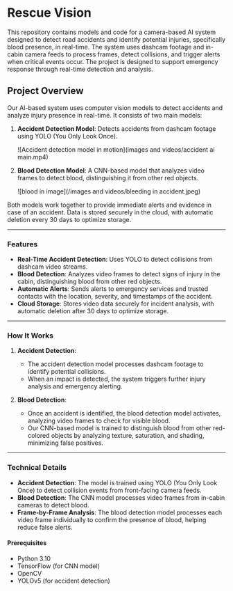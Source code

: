 # Rescue Vision

This repository contains models and code for a camera-based AI system designed to detect road accidents and identify potential injuries, specifically blood presence, in real-time. The system uses dashcam footage and in-cabin camera feeds to process frames, detect collisions, and trigger alerts when critical events occur. The project is designed to support emergency response through real-time detection and analysis.

## Project Overview

Our AI-based system uses computer vision models to detect accidents and analyze injury presence in real-time. It consists of two main models:

1. **Accident Detection Model**: Detects accidents from dashcam footage using YOLO (You Only Look Once).

   ![Accident detection model in motion](images and videos/accident ai main.mp4)

3. **Blood Detection Model**: A CNN-based model that analyzes video frames to detect blood, distinguishing it from other red objects.

   ![blood in image](/images and videos/bleeding in accident.jpeg)


Both models work together to provide immediate alerts and evidence in case of an accident. Data is stored securely in the cloud, with automatic deletion every 30 days to optimize storage.

---

### Features

- **Real-Time Accident Detection**: Uses YOLO to detect collisions from dashcam video streams.
- **Blood Detection**: Analyzes video frames to detect signs of injury in the cabin, distinguishing blood from other red objects.
- **Automatic Alerts**: Sends alerts to emergency services and trusted contacts with the location, severity, and timestamps of the accident.
- **Cloud Storage**: Stores video data securely for incident analysis, with automatic deletion after 30 days to optimize storage.

---

### How It Works

1. **Accident Detection**: 
   - The accident detection model processes dashcam footage to identify potential collisions.
   - When an impact is detected, the system triggers further injury analysis and emergency alerting.

2. **Blood Detection**: 
   - Once an accident is identified, the blood detection model activates, analyzing video frames to check for visible blood.
   - Our CNN-based model is trained to distinguish blood from other red-colored objects by analyzing texture, saturation, and shading, minimizing false positives.

---

### Technical Details

- **Accident Detection**: The model is trained using YOLO (You Only Look Once) to detect collision events from front-facing camera feeds.
- **Blood Detection**: The CNN model processes video frames from in-cabin cameras to detect blood.
- **Frame-by-Frame Analysis**: The blood detection model processes each video frame individually to confirm the presence of blood, helping reduce false alerts.

#### Prerequisites
- Python 3.10
- TensorFlow (for CNN model)
- OpenCV
- YOLOv5 (for accident detection)

